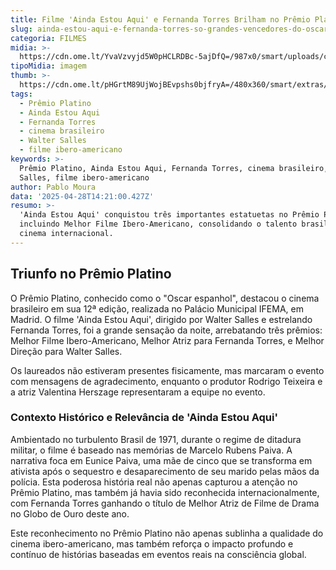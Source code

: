 ```yaml
---
title: Filme 'Ainda Estou Aqui' e Fernanda Torres Brilham no Prêmio Platino
slug: ainda-estou-aqui-e-fernanda-torres-so-grandes-vencedores-do-oscar-espanhol
categoria: FILMES
midia: >-
  https://cdn.ome.lt/YvaVzvyjd5W0pHCLRDBc-5ajDfQ=/987x0/smart/uploads/conteudo/fotos/OMELETE_CAPA_-_2025-04-28T110426.828.png
tipoMidia: imagem
thumb: >-
  https://cdn.ome.lt/pHGrtM89UjWojBEvpshs0bjfryA=/480x360/smart/extras/conteudos/omelete_THUMB_-_2025-04-28T110410.482.png
tags:
  - Prêmio Platino
  - Ainda Estou Aqui
  - Fernanda Torres
  - cinema brasileiro
  - Walter Salles
  - filme ibero-americano
keywords: >-
  Prêmio Platino, Ainda Estou Aqui, Fernanda Torres, cinema brasileiro, Walter
  Salles, filme ibero-americano
author: Pablo Moura
data: '2025-04-28T14:21:00.427Z'
resumo: >-
  'Ainda Estou Aqui' conquistou três importantes estatuetas no Prêmio Platino,
  incluindo Melhor Filme Ibero-Americano, consolidando o talento brasileiro no
  cinema internacional.
---
```


## Triunfo no Prêmio Platino

O Prêmio Platino, conhecido como o "Oscar espanhol", destacou o cinema brasileiro em sua 12ª edição, realizada no Palácio Municipal IFEMA, em Madrid. O filme 'Ainda Estou Aqui', dirigido por Walter Salles e estrelando Fernanda Torres, foi a grande sensação da noite, arrebatando três prêmios: Melhor Filme Ibero-Americano, Melhor Atriz para Fernanda Torres, e Melhor Direção para Walter Salles.

Os laureados não estiveram presentes fisicamente, mas marcaram o evento com mensagens de agradecimento, enquanto o produtor Rodrigo Teixeira e a atriz Valentina Herszage representaram a equipe no evento.

### Contexto Histórico e Relevância de 'Ainda Estou Aqui'

Ambientado no turbulento Brasil de 1971, durante o regime de ditadura militar, o filme é baseado nas memórias de Marcelo Rubens Paiva. A narrativa foca em Eunice Paiva, uma mãe de cinco que se transforma em ativista após o sequestro e desaparecimento de seu marido pelas mãos da polícia. Esta poderosa história real não apenas capturou a atenção no Prêmio Platino, mas também já havia sido reconhecida internacionalmente, com Fernanda Torres ganhando o título de Melhor Atriz de Filme de Drama no Globo de Ouro deste ano.

Este reconhecimento no Prêmio Platino não apenas sublinha a qualidade do cinema ibero-americano, mas também reforça o impacto profundo e contínuo de histórias baseadas em eventos reais na consciência global.
